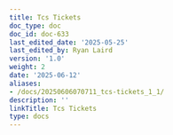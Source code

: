 ```yaml
---
title: Tcs Tickets
doc_type: doc
doc_id: doc-633
last_edited_date: '2025-05-25'
last_edited_by: Ryan Laird
version: '1.0'
weight: 2
date: '2025-06-12'
aliases:
- /docs/20250606070711_tcs-tickets_1_1/
description: ''
linkTitle: Tcs Tickets
type: docs
---
```


